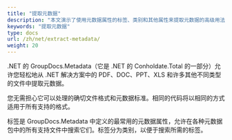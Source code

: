 ```yaml
---
title: "提取元数据"
description: "本文演示了使用元数据属性的标签、类别和其他属性来提取元数据的高级用法。"
keywords: "提取元数据"
type: docs
url: /zh/net/extract-metadata/
weight: 20
---
```


.NET 的 GroupDocs.Metadata（它是 .NET 的 Conholdate.Total 的一部分）允许您轻松地从 .NET 解决方案中的 PDF、DOC、PPT、XLS 和许多其他不同类型的文件中提取元数据。

您无需担心它可以处理的确切文件格式和元数据标准。相同的代码将以相同的方式适用于所有支持的格式。

标签是 GroupDocs.Metadata 中定义的最常用的元数据属性，允许在各种元数据包中的所有支持文件中搜索它们。标签分为类别，以便于搜索所需的标签。




